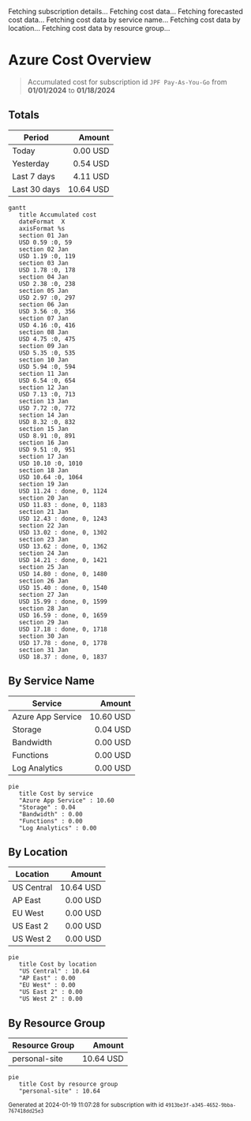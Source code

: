 Fetching subscription details...
Fetching cost data...
Fetching forecasted cost data...
Fetching cost data by service name...
Fetching cost data by location...
Fetching cost data by resource group...
# Azure Cost Overview

> Accumulated cost for subscription id `JPF Pay-As-You-Go` from **01/01/2024** to **01/18/2024**

## Totals

|Period|Amount|
|---|---:|
|Today|0.00 USD|
|Yesterday|0.54 USD|
|Last 7 days|4.11 USD|
|Last 30 days|10.64 USD|

```mermaid
gantt
   title Accumulated cost
   dateFormat  X
   axisFormat %s
   section 01 Jan
   USD 0.59 :0, 59
   section 02 Jan
   USD 1.19 :0, 119
   section 03 Jan
   USD 1.78 :0, 178
   section 04 Jan
   USD 2.38 :0, 238
   section 05 Jan
   USD 2.97 :0, 297
   section 06 Jan
   USD 3.56 :0, 356
   section 07 Jan
   USD 4.16 :0, 416
   section 08 Jan
   USD 4.75 :0, 475
   section 09 Jan
   USD 5.35 :0, 535
   section 10 Jan
   USD 5.94 :0, 594
   section 11 Jan
   USD 6.54 :0, 654
   section 12 Jan
   USD 7.13 :0, 713
   section 13 Jan
   USD 7.72 :0, 772
   section 14 Jan
   USD 8.32 :0, 832
   section 15 Jan
   USD 8.91 :0, 891
   section 16 Jan
   USD 9.51 :0, 951
   section 17 Jan
   USD 10.10 :0, 1010
   section 18 Jan
   USD 10.64 :0, 1064
   section 19 Jan
   USD 11.24 : done, 0, 1124
   section 20 Jan
   USD 11.83 : done, 0, 1183
   section 21 Jan
   USD 12.43 : done, 0, 1243
   section 22 Jan
   USD 13.02 : done, 0, 1302
   section 23 Jan
   USD 13.62 : done, 0, 1362
   section 24 Jan
   USD 14.21 : done, 0, 1421
   section 25 Jan
   USD 14.80 : done, 0, 1480
   section 26 Jan
   USD 15.40 : done, 0, 1540
   section 27 Jan
   USD 15.99 : done, 0, 1599
   section 28 Jan
   USD 16.59 : done, 0, 1659
   section 29 Jan
   USD 17.18 : done, 0, 1718
   section 30 Jan
   USD 17.78 : done, 0, 1778
   section 31 Jan
   USD 18.37 : done, 0, 1837
```

## By Service Name

|Service|Amount|
|---|---:|
|Azure App Service|10.60 USD|
|Storage|0.04 USD|
|Bandwidth|0.00 USD|
|Functions|0.00 USD|
|Log Analytics|0.00 USD|

```mermaid
pie
   title Cost by service
   "Azure App Service" : 10.60
   "Storage" : 0.04
   "Bandwidth" : 0.00
   "Functions" : 0.00
   "Log Analytics" : 0.00
```

## By Location

|Location|Amount|
|---|---:|
|US Central|10.64 USD|
|AP East|0.00 USD|
|EU West|0.00 USD|
|US East 2|0.00 USD|
|US West 2|0.00 USD|

```mermaid
pie
   title Cost by location
   "US Central" : 10.64
   "AP East" : 0.00
   "EU West" : 0.00
   "US East 2" : 0.00
   "US West 2" : 0.00
```

## By Resource Group

|Resource Group|Amount|
|---|---:|
|personal-site|10.64 USD|

```mermaid
pie
   title Cost by resource group
   "personal-site" : 10.64
```

<sup>Generated at 2024-01-19 11:07:28 for subscription with id `4913be3f-a345-4652-9bba-767418dd25e3`</sup>
